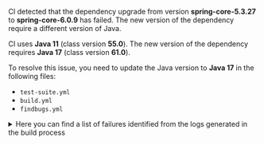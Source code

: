CI detected that the dependency upgrade from version **spring-core-5.3.27** to **spring-core-6.0.9** has failed. 
The new version of the dependency require a different version of Java. 

CI uses **Java 11** (class version **55.0**). The new version of the dependency requires **Java 17** (class version **61.0**). 

To resolve this issue, you need to update the Java version to **Java 17** in the following files: 
- `test-suite.yml`
- `build.yml`
- `findbugs.yml`

<details>
<summary>Here you can find a list of failures identified from the logs generated in the build process</summary>

*    > [ERROR] /LPVS/src/main/java/com/lpvs/LicensePreValidationSystem.java:[15,37] cannot access org.springframework.core.task.TaskExecutor<br>[ERROR]   bad class file: /root/.m2/repository/org/springframework/spring-core/6.0.9/spring-core-6.0.9.jar(/org/springframework/core/task/TaskExecutor.class)<br>[ERROR]     class file has wrong version 61.0, should be 55.0<br>[ERROR]     Please remove or make sure it appears in the correct subdirectory of the classpath. 

*    > [ERROR] /LPVS/src/main/java/com/lpvs/controller/GitHubWebhooksController.java:[27,32] cannot access org.springframework.util.StringUtils<br>  bad class file: /root/.m2/repository/org/springframework/spring-core/6.0.9/spring-core-6.0.9.jar(/org/springframework/util/StringUtils.class)<br>    class file has wrong version 61.0, should be 55.0<br>    Please remove or make sure it appears in the correct subdirectory of the classpath. 

*    > [ERROR] /LPVS/src/main/java/com/lpvs/util/LPVSFileUtil.java:[15,32] cannot access org.springframework.util.FileSystemUtils<br>[ERROR]   bad class file: /root/.m2/repository/org/springframework/spring-core/6.0.9/spring-core-6.0.9.jar(/org/springframework/util/FileSystemUtils.class)<br>[ERROR]     class file has wrong version 61.0, should be 55.0<br>[ERROR]     Please remove or make sure it appears in the correct subdirectory of the classpath. 

*    > [ERROR] /LPVS/src/main/java/com/lpvs/LicensePreValidationSystem.java:[37,12] cannot find symbol<br>[ERROR]   symbol:   class TaskExecutor<br>[ERROR]   location: class com.lpvs.LicensePreValidationSystem 

*    > [ERROR] /LPVS/src/main/java/com/lpvs/controller/GitHubWebhooksController.java:[27,32] cannot access org.springframework.util.StringUtils<br>[ERROR]   bad class file: /root/.m2/repository/org/springframework/spring-core/6.0.9/spring-core-6.0.9.jar(/org/springframework/util/StringUtils.class)<br>[ERROR]     class file has wrong version 61.0, should be 55.0<br>[ERROR]     Please remove or make sure it appears in the correct subdirectory of the classpath. 

*    > [ERROR] /LPVS/src/main/java/com/lpvs/util/LPVSFileUtil.java:[15,32] cannot access org.springframework.util.FileSystemUtils<br>  bad class file: /root/.m2/repository/org/springframework/spring-core/6.0.9/spring-core-6.0.9.jar(/org/springframework/util/FileSystemUtils.class)<br>    class file has wrong version 61.0, should be 55.0<br>    Please remove or make sure it appears in the correct subdirectory of the classpath. 

*    > [ERROR] /LPVS/src/main/java/com/lpvs/LicensePreValidationSystem.java:[15,37] cannot access org.springframework.core.task.TaskExecutor<br>  bad class file: /root/.m2/repository/org/springframework/spring-core/6.0.9/spring-core-6.0.9.jar(/org/springframework/core/task/TaskExecutor.class)<br>    class file has wrong version 61.0, should be 55.0<br>    Please remove or make sure it appears in the correct subdirectory of the classpath. 

*    > [ERROR] /LPVS/src/main/java/com/lpvs/LicensePreValidationSystem.java:[37,12] cannot find symbol<br>  symbol:   class TaskExecutor<br>  location: class com.lpvs.LicensePreValidationSystem 

</details>
